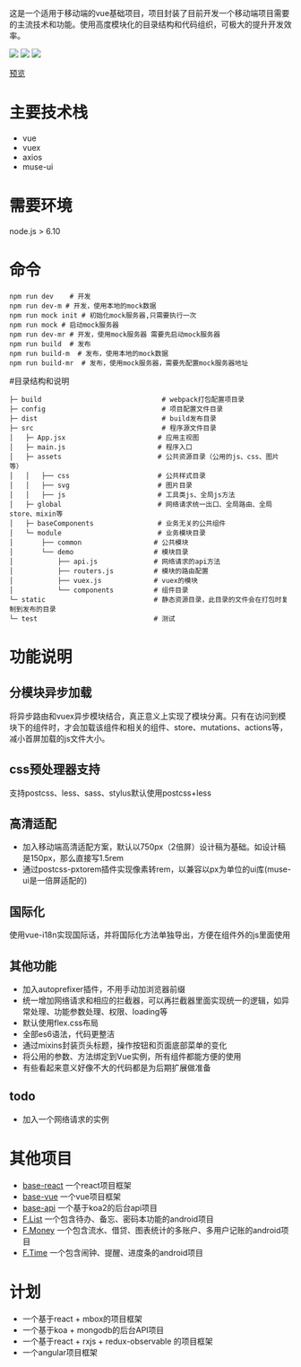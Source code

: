 这是一个适用于移动端的vue基础项目，项目封装了目前开发一个移动端项目需要的主流技术和功能。使用高度模块化的目录结构和代码组织，可极大的提升开发效率。

![](https://img.shields.io/badge/vue-2.4.2-3ca776.svg)
![](https://img.shields.io/badge/vuex-2.3.1-35495e.svg)
![](https://img.shields.io/badge/vueRouter-2.7.0-9c76cb.svg)

[预览](http://ccqiuqiu.win/demo/base-vue/index.html)

# 主要技术栈
- vue
- vuex
- axios
- muse-ui

# 需要环境
node.js > 6.10

# 命令
```
npm run dev    # 开发
npm run dev-m # 开发，使用本地的mock数据
npm run mock init # 初始化mock服务器,只需要执行一次
npm run mock # 启动mock服务器
npm run dev-mr # 开发，使用mock服务器 需要先启动mock服务器
npm run build  # 发布
npm run build-m  # 发布，使用本地的mock数据
npm run build-mr  # 发布，使用mock服务器，需要先配置mock服务器地址
```

#目录结构和说明

```
├─ build                              # webpack打包配置项目录
├─ config                             # 项目配置文件目录
├─ dist                               # build发布目录
├─ src                                # 程序源文件目录
│   ├─ App.jsx                       # 应用主视图
│   ├─ main.js                       # 程序入口
│   ├─ assets                        # 公共资源目录（公用的js、css、图片等）
│   │   ├── css                      # 公共样式目录
│   │   ├── svg                      # 图片目录
│   │   ├── js                       # 工具类js、全局js方法
│   ├─ global                        # 网络请求统一出口、全局路由、全局store、mixin等
│   ├─ baseComponents                # 业务无关的公共组件
│   └─ module                        # 业务模块目录
│       ├── common                  # 公共模块
│       └── demo                    # 模块目录
│           ├── api.js              # 网络请求的api方法
│           ├── routers.js          # 模块的路由配置
│           ├── vuex.js             # vuex的模块
│           └── components          # 组件目录
└─ static                           # 静态资源目录，此目录的文件会在打包时复制到发布的目录
└─ test                             # 测试
```

# 功能说明

## 分模块异步加载
将异步路由和vuex异步模块结合，真正意义上实现了模块分离。只有在访问到模块下的组件时，才会加载该组件和相关的组件、store、mutations、actions等，减小首屏加载的js文件大小。

## css预处理器支持
支持postcss、less、sass、stylus默认使用postcss+less

## 高清适配
- 加入移动端高清适配方案，默认以750px（2倍屏）设计稿为基础。如设计稿是150px，那么直接写1.5rem
- 通过postcss-pxtorem插件实现像素转rem，以兼容以px为单位的ui库(muse-ui是一倍屏适配的)

## 国际化
使用vue-i18n实现国际话，并将国际化方法单独导出，方便在组件外的js里面使用

## 其他功能
- 加入autoprefixer插件，不用手动加浏览器前缀
- 统一增加网络请求和相应的拦截器，可以再拦截器里面实现统一的逻辑，如异常处理、功能参数处理、权限、loading等
- 默认使用flex.css布局
- 全部es6语法，代码更整洁
- 通过mixins封装页头标题，操作按钮和页面底部菜单的变化
- 将公用的参数、方法绑定到Vue实例，所有组件都能方便的使用
- 有些看起来意义好像不大的代码都是为后期扩展做准备

## todo
- 加入一个网络请求的实例

# 其他项目
- [base-react](https://github.com/ccqiuqiu/base-react) 一个react项目框架
- [base-vue](https://github.com/ccqiuqiu/base-vue) 一个vue项目框架
- [base-api](https://github.com/ccqiuqiu/base-api) 一个基于koa2的后台api项目
- [F.List](https://github.com/ccqiuqiu/F.List) 一个包含待办、备忘、密码本功能的android项目
- [F.Money](https://github.com/ccqiuqiu/F.Money) 一个包含流水、借贷、图表统计的多账户、多用户记账的android项目
- [F.Time](https://github.com/ccqiuqiu/F.Time) 一个包含闹钟、提醒、进度条的android项目

# 计划
- 一个基于react + mbox的项目框架
- 一个基于koa + mongodb的后台API项目
- 一个基于react + rxjs + redux-observable 的项目框架
- 一个angular项目框架
